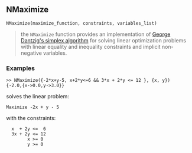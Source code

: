## NMaximize
```
NMaximize(maximize_function, constraints, variables_list)
```

> the `NMaximize` function provides an implementation of [George Dantzig's simplex algorithm](http://en.wikipedia.org/wiki/Simplex_algorithm) for solving linear optimization problems with linear equality and inequality constraints and implicit non-negative variables.

### Examples	
```
>> NMaximize({-2*x+y-5, x+2*y<=6 && 3*x + 2*y <= 12 }, {x, y})
{-2.0,{x->0.0,y->3.0}}
```

solves the linear problem:
```
Maximize -2x + y - 5
```

with the constraints:
```
  x  + 2y <=  6
  3x + 2y <= 12
        x >= 0
		y >= 0
```